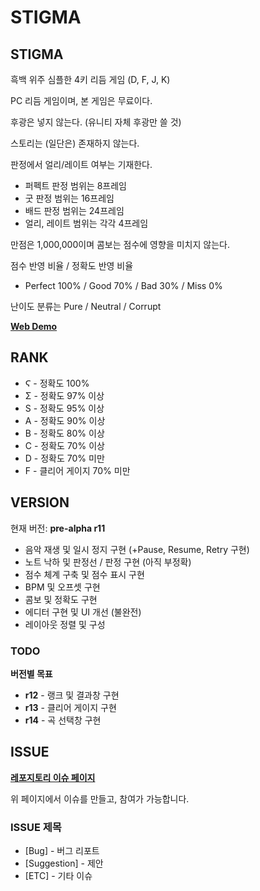 # STIGMA

## STIGMA
흑백 위주 심플한 4키 리듬 게임 (D, F, J, K)

PC 리듬 게임이며, 본 게임은 무료이다.

후광은 넣지 않는다. (유니티 자체 후광만 쓸 것)

스토리는 (일단은) 존재하지 않는다.

판정에서 얼리/레이트 여부는 기재한다.
 * 퍼펙트 판정 범위는 8프레임
 * 굿 판정 범위는 16프레임
 * 배드 판정 범위는 24프레임
 * 얼리, 레이트 범위는 각각 4프레임

만점은 1,000,000이며 콤보는 점수에 영향을 미치지 않는다.

점수 반영 비율 / 정확도 반영 비율
 * Perfect 100% / Good 70% / Bad 30% / Miss 0%

난이도 분류는 Pure / Neutral / Corrupt
 
 **[Web Demo](https://papertoy1127.github.io/Stigma/)** 

## RANK
 * Ϛ - 정확도 100%
 * Σ - 정확도 97% 이상
 * S - 정확도 95% 이상
 * A - 정확도 90% 이상
 * B - 정확도 80% 이상
 * C - 정확도 70% 이상
 * D - 정확도 70% 미만
 * F - 클리어 게이지 70% 미만

## VERSION
현재 버전: **pre-alpha r11**
 * 음악 재생 및 일시 정지 구현 (+Pause, Resume, Retry 구현)
 * 노트 낙하 및 판정선 / 판정 구현 (아직 부정확)
 * 점수 체계 구축 및 점수 표시 구현
 * BPM 및 오프셋 구현
 * 콤보 및 정확도 구현
 * 에디터 구현 및 UI 개선 (불완전)
 * 레이아웃 정렬 및 구성
### TODO
**버전별 목표**
 * **r12** - 랭크 및 결과창 구현
 * **r13** - 클리어 게이지 구현
 * **r14** - 곡 선택창 구현

## ISSUE
**[레포지토리 이슈 페이지](https://github.com/sqUve-kr/STIGMA/issues)**

위 페이지에서 이슈를 만들고, 참여가 가능합니다.
### ISSUE 제목
 * [Bug] - 버그 리포트
 * [Suggestion] - 제안
 * [ETC] - 기타 이슈
